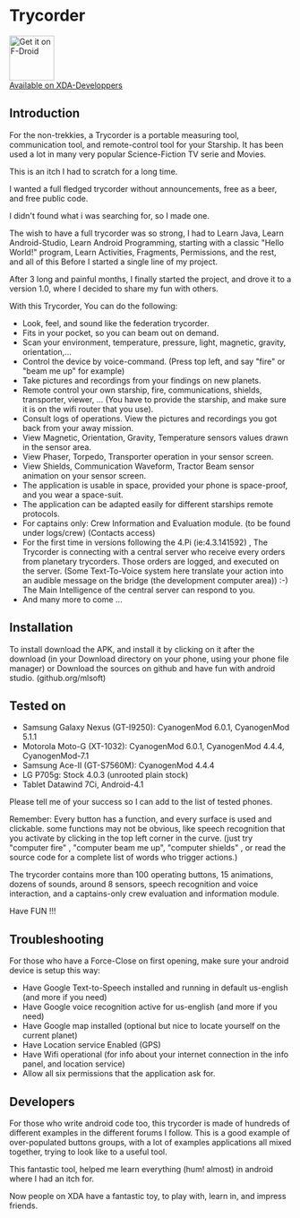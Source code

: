 # Trycorder

<a href="https://f-droid.org/packages/net.ddns.mlsoftlaberge.trycorder">
    <img src="https://fdroid.gitlab.io/artwork/badge/get-it-on.png"
    alt="Get it on F-Droid"
    height="80">
</a>

<br>

<a href="https://forum.xda-developers.com/android/apps-games/trycorder-public-project-t3391155" target="_blank">
  Available on XDA-Developpers
</a>

## Introduction

For the non-trekkies, a Trycorder is a portable measuring tool, communication tool, and remote-control tool for your Starship. It has been used a lot in many very popular Science-Fiction TV serie and Movies.

This is an itch I had to scratch for a long time.

I wanted a full fledged trycorder without announcements, free as a beer, and free public code.

I didn't found what i was searching for, so I made one. 

The wish to have a full trycorder was so strong, I had to Learn Java, Learn Android-Studio, Learn Android Programming, starting with a classic "Hello World!" program, Learn Activities, Fragments, Permissions,  and the rest, and all of this Before I started a single line of my project.

After 3 long and painful months, I finally started the project, and drove it to a version 1.0, where I decided to share my fun with others.

With this Trycorder, You can do the following:
- Look, feel, and sound like the federation trycorder.
- Fits in your pocket, so you can beam out on demand.
- Scan your environment, temperature, pressure, light, magnetic, gravity, orientation,...
- Control the device by voice-command. (Press top left, and say "fire" or "beam me up" for example)
- Take pictures and recordings from your findings on new planets.
- Remote control your own starship, fire, communications, shields, transporter, viewer, ...
  (You have to provide the starship, and make sure it is on the wifi router that you use).
- Consult logs of operations. View the pictures and recordings you got back from your away mission.
- View Magnetic, Orientation, Gravity, Temperature sensors values drawn in the sensor area.
- View Phaser, Torpedo, Transporter operation in your sensor screen.
- View Shields, Communication Waveform, Tractor Beam sensor animation on your sensor screen.
- The application is usable in space, provided your phone is space-proof, and you wear a space-suit.
- The application can be adapted easily for different starships remote protocols.
- For captains only: Crew Information and Evaluation module. (to be found under logs/crew) (Contacts access)
- For the first time in versions following the 4.Pi (ie:4.3.141592) , The Trycorder is connecting with a central server who receive every orders from planetary trycorders. Those orders are logged, and executed on the server. (Some Text-To-Voice system here translate your action into an audible message on the bridge (the development computer area)) :-)
The Main Intelligence of the central server can respond to you.
- And many more to come ...

## Installation

To install download the APK, and install it by clicking on it after the download (in your Download directory on your phone, using your phone file manager)
 or 
Download the sources on github and have fun with android studio. (github.org/mlsoft)

## Tested on

 - Samsung Galaxy Nexus (GT-I9250): CyanogenMod 6.0.1, CyanogenMod 5.1.1
 - Motorola Moto-G (XT-1032): CyanogenMod 6.0.1, CyanogenMod 4.4.4, CyanogenMod-7.1
 - Samsung Ace-II (GT-S7560M): CyanogenMod 4.4.4
 - LG P705g: Stock 4.0.3 (unrooted plain stock)
 - Tablet Datawind 7Ci, Android-4.1

Please tell me of your success so I can add to the list of tested phones.

Remember: Every button has a function, and every surface is used and clickable. some functions may not be obvious, like speech recognition that you activate by clicking in the top left corner in the curve. (just try "computer fire" , "computer beam me up", "computer shields" , or read the source code for a complete list of words who trigger actions.)

The trycorder contains more than 100 operating buttons, 15 animations, dozens of sounds, around 8 sensors, speech recognition and voice interaction, and a captains-only crew evaluation and information module.

Have FUN !!! 

## Troubleshooting

For those who have a Force-Close on first opening, make sure your android device is setup this way:
 - Have Google Text-to-Speech installed and running in default us-english (and more if you need)
 - Have Google voice recognition active for us-english (and more if you need)
 - Have Google map installed (optional but nice to locate yourself on the current planet)
 - Have Location service Enabled (GPS)
 - Have Wifi operational (for info about your internet connection in the info panel, and location service)
 - Allow all six permissions that the application ask for.

## Developers

For those who write android code too, this trycorder is made of hundreds of different examples
in the different forums I follow. This is a good example of over-populated buttons groups, with a lot of
examples applications all mixed together, trying to look like to a useful tool.

This fantastic tool, helped me learn everything (hum! almost) in android where I had an itch for.

Now people on XDA have a fantastic toy, to play with, learn in, and impress friends.

